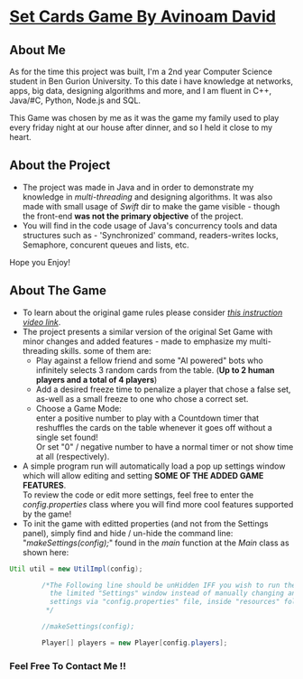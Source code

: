 # **<u>Set Cards Game By Avinoam David</u>**

## About Me
As for the time this project was built, I'm a 2nd year Computer Science student in Ben Gurion University. To this date i have knowledge at networks, apps, big data, designing algorithms and more, and I am fluent in C++, Java/#C, Python, Node.js and SQL.  

This Game was chosen by me as it was the game my family used to play every friday night at our house after dinner, and so I held it close to my heart.  

## About the Project
* The project was made in Java and in order to demonstrate my knowledge in *multi-threading* and designing algorithms. It was also made with small usage of *Swift* dir to make the game visible - though the front-end **was not the primary objective** of the project.
* You will find in the code usage of Java's concurrency tools and data structures such as - 'Synchronized' command, readers-writes locks, Semaphore, concurent queues and lists, etc.

Hope you Enjoy!

## About The Game
* To learn about the original game rules please consider [*this instruction video link*](https://www.youtube.com/watch?v=NzXDfSFQ1c0).  
* The project presents a similar version of the original Set Game with minor changes and added features - made to emphasize my multi-threading skills. some of them are:
    * Play against a fellow friend and some "AI powered" bots who infinitely selects 3 random cards from the table. (**Up to 2 human players and a total of 4 players**)
    * Add a desired freeze time to penalize a player that chose a false set, as-well as a small freeze to one who chose a correct set.
    * Choose a Game Mode:  
     enter a positive number to play with a Countdown timer that reshuffles the cards on the table whenever it goes off without a single set found!  
     Or set "0" / negative number to have a normal timer or not show time at all (respectively).  
* A simple program run will automatically load a pop up settings window which will allow editing and setting **SOME OF THE ADDED GAME FEATURES**.  
To review the code or edit more settings, feel free to enter the *config.properties* class where you will find more cool features supported by the game!
* To init the game with editted properties (and not from the Settings panel), simply find and hide / un-hide the command line:  
"*makeSettings(config);*" found in the *main* function at the *Main* class as shown here:

```java
Util util = new UtilImpl(config);

        /*The Following line should be unHidden IFF you wish to run the game with
          the limited "Settings" window instead of manually changing any desires
          settings via "config.properties" file, inside "resources" folder!!
         */

        //makeSettings(config);

        Player[] players = new Player[config.players];
```
### Feel Free To Contact Me !!




